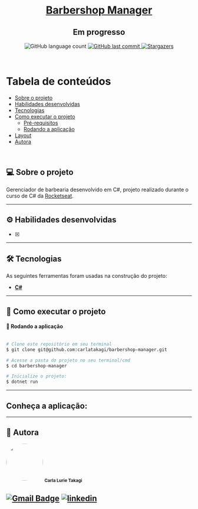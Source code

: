<h1 align="center">
     <a href="#" alt="blog"> Barbershop Manager </a>
</h1>
<h2 align="center">
	Em progresso
</h2>

<p align="center">
  <img alt="GitHub language count" src="https://img.shields.io/github/languages/count/carlatakagi/barbershop-manager?color=%2304D361">
  
  <a href="https://github.com/carlatakagi/barbershop-manager/commits/master">
    <img alt="GitHub last commit" src="https://img.shields.io/github/last-commit/carlatakagi/barbershop-manager">
  </a>
    
  <a href="https://github.com/carlatakagi/barbershop-manager/stargazers">
    <img alt="Stargazers" src="https://img.shields.io/github/stars/carlatakagi/barbershop-manager?style=social">

  </a>
 
</p>

<br>

Tabela de conteúdos
=================
<!--ts-->
   * [Sobre o projeto](#-sobre-o-projeto)
   * [Habilidades desenvolvidas](#-habilidades)
   * [Tecnologias](#-tecnologias)
   * [Como executar o projeto](#-como-executar-o-projeto)
     * [Pré-requisitos](#pré-requisitos)
     * [Rodando a aplicação](#user-content--rodando-a-aplicação)
   * [Layout](#-layout)
   * [Autora](#-autora)
<!--te-->

<br>

## 💻 Sobre o projeto

   Gerenciador de barbearia desenvolvido em C#, projeto realizado durante o curso de C# da [Rocketseat](https://app.rocketseat.com.br/).

---

## ⚙️ Habilidades desenvolvidas

- [x] 

---

## 🛠 Tecnologias

As seguintes ferramentas foram usadas na construção do projeto:

-   **[C#](https://dotnet.microsoft.com/pt-br/languages/csharp)**

---
## 🚀 Como executar o projeto
#### 🧭 Rodando a aplicação

```bash

# Clone este repositório em seu terminal
$ git clone git@github.com:carlatakagi/barbershop-manager.git

# Acesse a pasta do projeto no seu terminal/cmd
$ cd barbershop-manager

# Inicialize o projeto:
$ dotnet run

```
---

## Conheça a aplicação:


---

## 🦸 Autora

 <img style="border-radius: 50%;" src="https://avatars.githubusercontent.com/u/70762111?v=4" width="100px;" alt=""/>
 <sub><b>Carla Lurie Takagi</b></sub>
 <br />


[![Gmail Badge](https://img.shields.io/badge/-carlatakagi@gmail.com-c14438?style=flat-square&logo=Gmail&logoColor=white&link=mailto:carlatakagi@gmail.com)](mailto:carlatakagi@gmail.com)
[![linkedin](https://img.shields.io/badge/linkedin-0A66C2?style=for-the-badge&logo=linkedin&logoColor=white)](https://www.linkedin.com/in/carla-takagi/)
---
